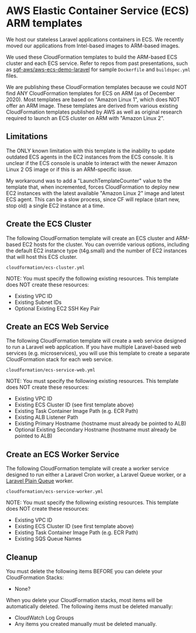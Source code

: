 # AWS Elastic Container Service (ECS) ARM templates

We host our stateless Laravel applications containers in ECS. 
We recently moved our applications from Intel-based images to ARM-based images.

We used these CloudFormation templates to build the ARM-based ECS cluster 
and each ECS service. Refer to repos from past presentations, such as 
[sgf-aws/aws-ecs-demo-laravel](https://github.com/sgf-aws/aws-ecs-demo-laravel)
for sample ``Dockerfile`` and ``buildspec.yml`` files.

We are publishing these CloudFormation templates because we could NOT find ANY 
CloudFormation templates for ECS on ARM (as of December 2020).
Most templates are based on "Amazon Linux 1", which does NOT offer an ARM image.
These templates are derived from various existing CloudFormation templates
published by AWS as well as original research required to launch an ECS cluster 
on ARM with "Amazon Linux 2".

## Limitations

The ONLY known limitation with this template is the inability to update outdated
ECS agents in the EC2 instances from the ECS console. It is unclear if the ECS
console is unable to interact with the newer Amazon Linux 2 OS image or if this
is an ARM-specific issue.

My workaround was to add a "LaunchTemplateCounter" value to the template that, 
when incremented, forces CloudFormation to deploy new EC2 instances with the 
latest available "Amazon Linux 2" image and latest ECS agent. This can be a slow
process, since CF will replace (start new, stop old) a single EC2 instance at a time.

## Create the ECS Cluster

The following CloudFormation template will create an ECS cluster and ARM-based
EC2 hosts for the cluster.
You can override various options, including the default EC2 instance type 
(t4g.small) and the number of EC2 instances that will host this ECS cluster.

```
cloudformation/ecs-cluster.yml
```
NOTE: You must specify the following existing resources. This template does NOT create these resources:
* Existing VPC ID
* Existing Subnet IDs
* Optional Existing EC2 SSH Key Pair

## Create an ECS Web Service

The following CloudFormation template will create a web service designed to run
a Laravel web application. If you have multiple Laravel-based web services (e.g.
microservices), you will use this template to create a separate CloudFormation
stack for each web service.

```
cloudformation/ecs-service-web.yml
```

NOTE: You must specify the following existing resources. This template does NOT create these resources:
* Existing VPC ID
* Existing ECS Cluster ID (see first template above)
* Existing Task Container Image Path (e.g. ECR Path)
* Existing ALB Listener Path
* Existing Primary Hostname (hostname must already be pointed to ALB)
* Optional Existing Secondary Hostname (hostname must already be pointed to ALB)

## Create an ECS Worker Service

The following CloudFormation template will create a worker service designed to
run either a Laravel Cron worker, a Laravel Queue worker, or a 
[Laravel Plain Queue](https://github.com/dusterio/laravel-plain-sqs) worker.

```
cloudformation/ecs-service-worker.yml
```

NOTE: You must specify the following existing resources. This template does NOT create these resources:
* Existing VPC ID
* Existing ECS Cluster ID (see first template above)
* Existing Task Container Image Path (e.g. ECR Path)
* Existing SQS Queue Names

## Cleanup

You must delete the following items BEFORE you can delete your CloudFormation
Stacks:

* None?

When you delete your CloudFormation stacks, most items will be automatically 
deleted. The following items must be deleted manually:

* CloudWatch Log Groups
* Any items you created manually must be deleted manually.
